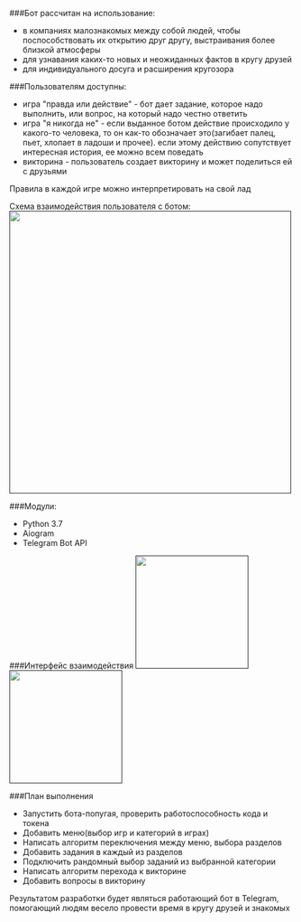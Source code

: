###Бот рассчитан на использование: 
* в компаниях малознакомых между собой людей, чтобы поспособствовать их открытию друг другу, выстраивания более близкой атмосферы
* для узнавания каких-то новых и неожиданных фактов в кругу друзей
* для индивидуального досуга и расширения кругозора

###Пользователям доступны: 
* игра "правда или действие" - бот дает задание, которое надо выполнить, или вопрос, на который надо честно ответить
* игра "я никогда не" - если выданное ботом действие происходило у какого-то человека, то он как-то обозначает это(загибает палец, пьет, хлопает в ладоши и прочее). если этому действию сопутствует интересная история, ее можно всем поведать
* викторина - пользователь создает викторину и может поделиться ей с друзьями

Правила в каждой игре можно интерпретировать на свой лад

Схема взаимодействия пользователя с ботом:
[<img src="C:\Users\днс\github\deadlines_bot\interaction.jpg" width="500"/>]()

###Модули:
* Python 3.7
* Aiogram
* Telegram Bot API

###Интерфейс взаимодействия
[<img src="C:\Users\днс\github\deadlines_bot\interface0.jpg" width="200"/>]()
[<img src="C:\Users\днс\github\deadlines_bot\interface1.jpg" width="200"/>]()

###План выполнения
* Запустить бота-попугая, проверить работоспособность кода и токена
* Добавить меню(выбор игр и категорий в играх)
* Написать алгоритм переключения между меню, выбора разделов
* Добавить задания в каждый из разделов
* Подключить рандомный выбор заданий из выбранной категории
* Написать алгоритм перехода к викторине
* Добавить вопросы в викторину

Результатом разработки будет являться работающий бот в Telegram, помогающий людям весело провести время в кругу друзей и знакомых